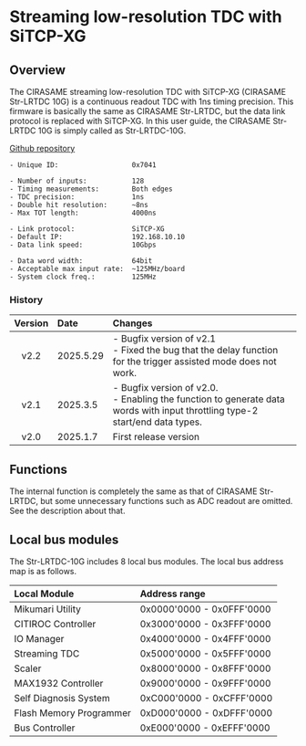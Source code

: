 # Streaming low-resolution TDC with SiTCP-XG

## Overview

The CIRASAME streaming low-resolution TDC with SiTCP-XG (CIRASAME Str-LRTDC 10G) is a continuous readout TDC with 1ns timing precision.
This firmware is basically the same as CIRASAME Str-LRTDC, but the data link protocol is replaced with SiTCP-XG.
In this user guide, the CIRASAME Str-LRTDC 10G is simply called as Str-LRTDC-10G.

[Github repository](https://github.com/spadi-alliance/CIRASAME-StrLRTDC-10G)

```
- Unique ID:                  0x7041

- Number of inputs:           128
- Timing measurements:        Both edges
- TDC precision:              1ns
- Double hit resolution:      ~8ns
- Max TOT length:             4000ns

- Link protocol:              SiTCP-XG
- Default IP:                 192.168.10.10
- Data link speed:            10Gbps

- Data word width:            64bit
- Acceptable max input rate:  ~125MHz/board
- System clock freq.:         125MHz
```

### History

|Version|Date|Changes|
|:----:|:----|:----|
|v2.2|2025.5.29|- Bugfix version of v2.1 <br> - Fixed the bug that the delay function for the trigger assisted mode does not work.|
|v2.1|2025.3.5|- Bugfix version of v2.0. <br> - Enabling the function to generate data words with input throttling type-2 start/end data types. |
|v2.0|2025.1.7|First release version|

## Functions

The internal function is completely the same as that of CIRASAME Str-LRTDC, but some unnecessary functions such as ADC readout are omitted.
See the description about that.

## Local bus modules

The Str-LRTDC-10G includes 8 local bus modules.
The local bus address map is as follows.

|Local Module|Address range|
|:----|:----|
|Mikumari Utility        |0x0000'0000 - 0x0FFF'0000|
|CITIROC Controller      |0x3000'0000 - 0x3FFF'0000|
|IO Manager              |0x4000'0000 - 0x4FFF'0000|
|Streaming TDC           |0x5000'0000 - 0x5FFF'0000|
|Scaler                  |0x8000'0000 - 0x8FFF'0000|
|MAX1932 Controller      |0x9000'0000 - 0x9FFF'0000|
|Self Diagnosis System   |0xC000'0000 - 0xCFFF'0000|
|Flash Memory Programmer |0xD000'0000 - 0xDFFF'0000|
|Bus Controller          |0xE000'0000 - 0xEFFF'0000|
